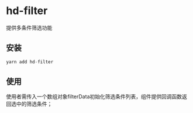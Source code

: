 # hd-filter

提供多条件筛选功能

## 安装

```javascript
yarn add hd-filter
```

## 使用

使用者需传入一个数组对象filterData初始化筛选条件列表，组件提供回调函数返回选中的筛选条件；
